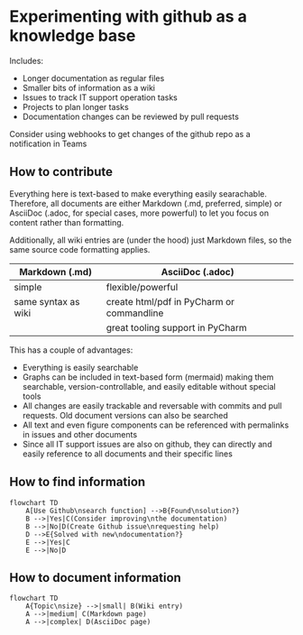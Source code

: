 # Experimenting with github as a knowledge base

Includes:

* Longer documentation as regular files
* Smaller bits of information as a wiki
* Issues to track IT support operation tasks
* Projects to plan longer tasks
* Documentation changes can be reviewed by pull requests

Consider using webhooks to get changes of the github repo as a notification in Teams

## How to contribute

Everything here is text-based to make everything easily searachable. Therefore, all documents are either Markdown (.md, preferred, simple) or AsciiDoc (.adoc, for special cases, more powerful) to let you focus on content rather than formatting.

Additionally, all wiki entries are (under the hood) just Markdown files, so the same source code formatting applies.

| Markdown (.md)      | AsciiDoc (.adoc)                             |
|---------------------|----------------------------------------------|
| simple              | flexible/powerful                            |
| same syntax as wiki | create html/pdf in PyCharm or commandline    |
|                     | great tooling support in PyCharm             |


This has a couple of advantages:

* Everything is easily searchable
* Graphs can be included in text-based form (mermaid) making them searchable, version-controllable, and easily editable without special tools
* All changes are easily trackable and reversable with commits and pull requests. Old document versions can also be searched
* All text and even figure components can be referenced with permalinks in issues and other documents
* Since all IT support issues are also on github, they can directly and easily reference to all documents and their specific lines



## How to find information
```mermaid
flowchart TD
    A[Use Github\nsearch function] -->B{Found\nsolution?}
    B -->|Yes|C(Consider improving\nthe documentation)
    B -->|No|D(Create Github issue\nrequesting help)
    D -->E{Solved with new\ndocumentation?}
    E -->|Yes|C
    E -->|No|D
```

## How to document information

```mermaid
flowchart TD
    A{Topic\nsize} -->|small| B(Wiki entry)
    A -->|medium| C(Markdown page)
    A -->|complex| D(AsciiDoc page)
```

